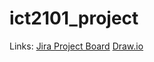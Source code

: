 # ict2101_project
Links:
[Jira Project Board](https://bellesim.atlassian.net/jira/software/projects/ICT/boards/1)
[Draw.io](https://drive.google.com/file/d/1drLCtK4bo_EIfNhGjwgATMPUvP54XOKO/view?usp=sharing)
